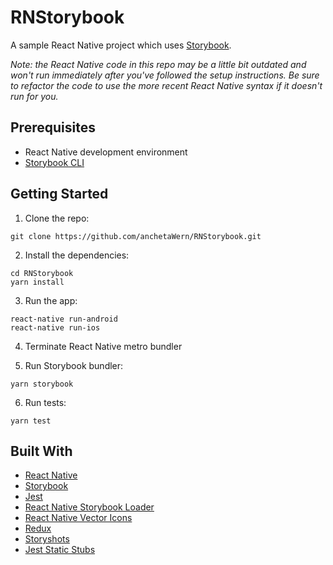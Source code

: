# RNStorybook

A sample React Native project which uses [Storybook](https://storybook.js.org/).

_Note: the React Native code in this repo may be a little bit outdated and won't run immediately after you've followed the setup instructions. Be sure to refactor the code to use the more recent React Native syntax if it doesn't run for you._

## Prerequisites

-   React Native development environment
-   [Storybook CLI](https://www.npmjs.com/package/@storybook/cli)

## Getting Started

1.  Clone the repo:

```
git clone https://github.com/anchetaWern/RNStorybook.git
```

2.  Install the dependencies:

```
cd RNStorybook
yarn install
```

3.  Run the app:

```
react-native run-android
react-native run-ios
```

4.  Terminate React Native metro bundler

5.  Run Storybook bundler:

```
yarn storybook
```

6.  Run tests:

```
yarn test
```

## Built With

-   [React Native](https://facebook.github.io/react-native/)
-   [Storybook](https://storybook.js.org/)
-   [Jest](https://jestjs.io/)
-   [React Native Storybook Loader](https://github.com/elderfo/react-native-storybook-loader)
-   [React Native Vector Icons](https://github.com/oblador/react-native-vector-icons)
-   [Redux](https://redux.js.org/)
-   [Storyshots](https://www.npmjs.com/package/@storybook/addon-storyshots)
-   [Jest Static Stubs](https://www.npmjs.com/package/jest-static-stubs)
